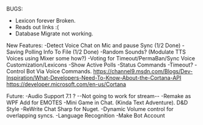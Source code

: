 ﻿BUGS:
- Lexicon forever Broken.
- Reads out links :(
- Database Migrate not working.

New Features:
-Detect Voice Chat on Mic and pause Sync (1/2 Done)
-Saving Polling Info To File (1/2 Done)
-Random Sounds? (Modulate TTS Voices using Mixer some how?)
-Voting for Timeout/PermaBan/Sync Voice Customization/Lexicons
	-Show Active Polls
	-Status Commands
	-Timeout?
-Control Bot Via Voice Commands.
	https://channel9.msdn.com/Blogs/Dev-Inspiration/What-Developers-Need-To-Know-About-the-Cortana-API
	https://developer.microsoft.com/en-us/Cortana


Future:
-Audio Support 7.1 ? --Not going to work for stream--
-Remake as WPF Add for EMOTES
-Mini Game in Chat. (Kinda Text Adventure). D&D Style
-ReWrite Chat Sharp for Nuget.
-Dynamic Volume control for overlapping syncs.
-Language Recognition
-Make Bot Account